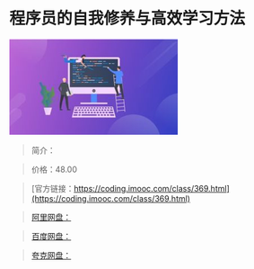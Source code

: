 # 程序员的自我修养与高效学习方法

![img](../../assets/5fe5501408a3eca203000170.jpg)

> 简介：

> 价格：48.00

> [官方链接：https://coding.imooc.com/class/369.html](https://coding.imooc.com/class/369.html)

> [阿里网盘：]()

> [百度网盘：]()

> [夸克网盘：]()
